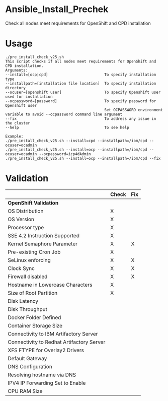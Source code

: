 # Ansible_Install_Prechek
Check all nodes meet requirements for OpenShift and CPD installation

# Usage
```
./pre_install_check_v25.sh
This script checks if all nodes meet requirements for OpenShift and CPD installation.
Arguments: 
--install=[ocp|cpd]                         To specify installation type
--installpath=[installation file location]  To specify installation directory
--ocuser=[openshift user]                   To specify Openshift user used for installation
--ocpassword=[password]                     To specify password for Openshift user
                                            Set OCPASSWORD environment variable to avoid --ocpassword command line argument
--fix                                       To address any issue in the cluster 
--help                                      To see help 

Example: 
./pre_install_check_v25.sh --install=cpd --installpath=/ibm/cpd --ocuser=ocadmin
./pre_install_check_v25.sh --install=ocp --installpath=/ibm/cpd --ocuser=ocadmin --ocpassword=icp4dAdmin
./pre_install_check_v25.sh --install=ocp --installpath=/ibm/cpd --fix
```

# Validation
| |Check |	Fix |
|----------------------------------------------|----------|----------
|**OpenShift Validation** |
|OS Distribution	| X | | 	
|OS Version | X |	| 	
|Processor type | X |
|SSE 4.2 Instruction Supported | X | 	|
|Kernel Semaphore Parameter | X | X |
|Pre-existing Cron Job | X | 	 |
|SeLinux enforcing | X | X |
|Clock Sync | X |	X	|
|Firewall disabled	| X | X	|
|Hostname in Lowercase Characters | X |	 	|
|Size of Root Partition | X |  |
|Disk Latency || |
|Disk Throughput || |
|Docker Folder Defined	|| |
|Container Storage Size || |
|Connectivity to IBM Artifactory Server || |	
|Connectivity to Redhat Artifactory Server	||	|
|XFS FTYPE for Overlay2 Drivers || |
|Default Gateway || |
|DNS Configuration	|| | 
|Resolving hostname via DNS ||	|
|IPV4 IP Forwarding Set to Enable ||	|	
|CPU RAM Size || |
		
